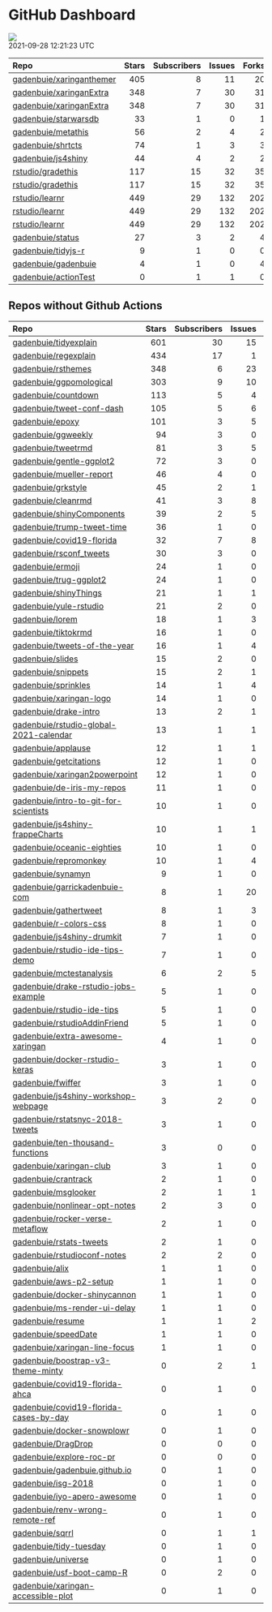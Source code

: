 GitHub Dashboard
================

![](https://github.com/gadenbuie/status/workflows/Render%20Status/badge.svg)  
2021-09-28 12:21:23 UTC

| Repo                                                                    | Stars | Subscribers | Issues | Forks | Status                                                                                                                                                               | Commit                                                                                                                                                                                 |
| :---------------------------------------------------------------------- | ----: | ----------: | -----: | ----: | :------------------------------------------------------------------------------------------------------------------------------------------------------------------- | :------------------------------------------------------------------------------------------------------------------------------------------------------------------------------------- |
| [gadenbuie/xaringanthemer](https://github.com/gadenbuie/xaringanthemer) |   405 |           8 |     11 |    20 | [![](https://github.com/gadenbuie/xaringanthemer/workflows/tic/badge.svg)](https://github.com/gadenbuie/xaringanthemer/actions/runs/1281081335)                      | <a href="https://github.com/gadenbuie/xaringanthemer/commit/9f7460eee9d755c32b2417feee7dada79a2a4019" title="Remove trailing comma in `_colors.Rmd` (#64)">9f7460</a>                  |
| [gadenbuie/xaringanExtra](https://github.com/gadenbuie/xaringanExtra)   |   348 |           7 |     30 |    31 | [![](https://github.com/gadenbuie/xaringanExtra/workflows/Commands/badge.svg)](https://github.com/gadenbuie/xaringanExtra/actions/runs/1270424329)                   | <a href="https://github.com/gadenbuie/xaringanExtra/commit/cc1f613b6c41fc1ee8d14e66e5b0b237703fb75f" title="[scribble] Hide controls in print media (#139)">cc1f61</a>                 |
| [gadenbuie/xaringanExtra](https://github.com/gadenbuie/xaringanExtra)   |   348 |           7 |     30 |    31 | [![](https://github.com/gadenbuie/xaringanExtra/workflows/tic/badge.svg)](https://github.com/gadenbuie/xaringanExtra/actions/runs/1281066973)                        | <a href="https://github.com/gadenbuie/xaringanExtra/commit/cc1f613b6c41fc1ee8d14e66e5b0b237703fb75f" title="[scribble] Hide controls in print media (#139)">cc1f61</a>                 |
| [gadenbuie/starwarsdb](https://github.com/gadenbuie/starwarsdb)         |    33 |           1 |      0 |     1 | [![](https://github.com/gadenbuie/starwarsdb/workflows/tic/badge.svg)](https://github.com/gadenbuie/starwarsdb/actions/runs/1277599074)                              | <a href="https://github.com/gadenbuie/starwarsdb/commit/b6339df02e2a2394120ddf36d74b746d1f141f33" title="Update {tic} badge in README (#5)">b6339d</a>                                 |
| [gadenbuie/metathis](https://github.com/gadenbuie/metathis)             |    56 |           2 |      4 |     2 | [![](https://github.com/gadenbuie/metathis/workflows/tic/badge.svg)](https://github.com/gadenbuie/metathis/actions/runs/1276821469)                                  | <a href="https://github.com/gadenbuie/metathis/commit/f253ce2af2615ce86ba15b78123da926b18a6395" title="Hotfix v1.1.1 (#24)">f253ce</a>                                                 |
| [gadenbuie/shrtcts](https://github.com/gadenbuie/shrtcts)               |    74 |           1 |      3 |     3 | [![](https://github.com/gadenbuie/shrtcts/workflows/tic/badge.svg)](https://github.com/gadenbuie/shrtcts/actions/runs/848462154)                                     | <a href="https://github.com/gadenbuie/shrtcts/commit/3a03311a030edff97e906743182b07ede88095a3" title="master -> main && Prefix font awesome icons">3a0331</a>                          |
| [gadenbuie/js4shiny](https://github.com/gadenbuie/js4shiny)             |    44 |           4 |      2 |     2 | [![](https://github.com/gadenbuie/js4shiny/workflows/tic/badge.svg)](https://github.com/gadenbuie/js4shiny/actions/runs/955868839)                                   | <a href="https://github.com/gadenbuie/js4shiny/commit/29bd23560d8f1c8ff39db08495f8eb6fe44e30bc" title="Prefix font awesome icons">29bd23</a>                                           |
| [rstudio/gradethis](https://github.com/rstudio/gradethis)               |   117 |          15 |     32 |    35 | [![](https://github.com/rstudio/gradethis/workflows/R-CMD-check/badge.svg)](https://github.com/rstudio/gradethis/actions/runs/1266755974)                            | <a href="https://github.com/rstudio/gradethis/commit/238b2386b9091c5d8fb3ba120f5929862492d211" title="Ensure options for functions underlying `waldo::compare()` (#260)">238b23</a>    |
| [rstudio/gradethis](https://github.com/rstudio/gradethis)               |   117 |          15 |     32 |    35 | [![](https://github.com/rstudio/gradethis/workflows/pkgdown/badge.svg)](https://github.com/rstudio/gradethis/actions/runs/1266755967)                                | <a href="https://github.com/rstudio/gradethis/commit/238b2386b9091c5d8fb3ba120f5929862492d211" title="Ensure options for functions underlying `waldo::compare()` (#260)">238b23</a>    |
| [rstudio/learnr](https://github.com/rstudio/learnr)                     |   449 |          29 |    132 |   202 | [![](https://github.com/rstudio/learnr/workflows/R-CMD-check/badge.svg)](https://github.com/rstudio/learnr/actions/runs/1218230472)                                  | <a href="https://github.com/rstudio/learnr/commit/325746143d13b80283d2eee88b064e57a52d5669" title="Make Garrick maintainer. Add Alex + Nischal as `ctb` (#588)">325746</a>             |
| [rstudio/learnr](https://github.com/rstudio/learnr)                     |   449 |          29 |    132 |   202 | [![](https://github.com/rstudio/learnr/workflows/Render%20docs/badge.svg)](https://github.com/rstudio/learnr/actions/runs/1163119801)                                | <a href="https://github.com/rstudio/learnr/commit/dc5ef9eab1fd571dbf02416cb604cd4eb2f95b53" title="Detect blanks with `exercise.blanks` opt, and add parse checking (#547)">dc5ef9</a> |
| [rstudio/learnr](https://github.com/rstudio/learnr)                     |   449 |          29 |    132 |   202 | [![](https://github.com/rstudio/learnr/workflows/Commands/badge.svg)](https://github.com/rstudio/learnr/actions/runs/1280455330)                                     | <a href="https://github.com/rstudio/learnr/commit/325746143d13b80283d2eee88b064e57a52d5669" title="Make Garrick maintainer. Add Alex + Nischal as `ctb` (#588)">325746</a>             |
| [gadenbuie/status](https://github.com/gadenbuie/status)                 |    27 |           3 |      2 |     4 | [![](https://github.com/gadenbuie/status/workflows/Render%20Status/badge.svg)](https://github.com/gadenbuie/status/actions/runs/1282516049)                          | <a href="https://github.com/gadenbuie/status/commit/ffd78ba415401401905943009bf3c852acabde44" title="[status] 2021-09-28 04:41:33 UTC">ffd78b</a>                                      |
| [gadenbuie/tidyjs-r](https://github.com/gadenbuie/tidyjs-r)             |     9 |           1 |      0 |     0 | [![](https://github.com/gadenbuie/tidyjs-r/workflows/.github/workflows/update-tidyjs.yaml/badge.svg)](https://github.com/gadenbuie/tidyjs-r/actions/runs/1156929625) | <a href="https://github.com/gadenbuie/tidyjs-r/commit/6bea56d0424f673769faba258f8b5135d6c3a892" title="v2.4.2">6bea56</a>                                                              |
| [gadenbuie/gadenbuie](https://github.com/gadenbuie/gadenbuie)           |     4 |           1 |      0 |     4 | [![](https://github.com/gadenbuie/gadenbuie/workflows/Metrics/badge.svg)](https://github.com/gadenbuie/gadenbuie/actions/runs/1282300292)                            | <a href="https://github.com/gadenbuie/gadenbuie/commit/4f6480313823d4f5c8b778ce870b3e1f3825810c" title="Update github-metrics.svg - [Skip GitHub Action]">4f6480</a>                   |
| [gadenbuie/actionTest](https://github.com/gadenbuie/actionTest)         |     0 |           1 |      1 |     0 | [![](https://github.com/gadenbuie/actionTest/workflows/Commands/badge.svg)](https://github.com/gadenbuie/actionTest/actions/runs/900346028)                          | <a href="https://github.com/gadenbuie/actionTest/commit/a823d4a36d20ae7992028e8f40b45357880065a1" title="stringify version">a823d4</a>                                                 |

## Repos without Github Actions

| Repo                                                                                                | Stars | Subscribers | Issues | Forks |
| :-------------------------------------------------------------------------------------------------- | ----: | ----------: | -----: | ----: |
| [gadenbuie/tidyexplain](https://github.com/gadenbuie/tidyexplain)                                   |   601 |          30 |     15 |   107 |
| [gadenbuie/regexplain](https://github.com/gadenbuie/regexplain)                                     |   434 |          17 |      1 |    23 |
| [gadenbuie/rsthemes](https://github.com/gadenbuie/rsthemes)                                         |   348 |           6 |     23 |    31 |
| [gadenbuie/ggpomological](https://github.com/gadenbuie/ggpomological)                               |   303 |           9 |     10 |    18 |
| [gadenbuie/countdown](https://github.com/gadenbuie/countdown)                                       |   113 |           5 |      4 |    11 |
| [gadenbuie/tweet-conf-dash](https://github.com/gadenbuie/tweet-conf-dash)                           |   105 |           5 |      6 |    62 |
| [gadenbuie/epoxy](https://github.com/gadenbuie/epoxy)                                               |   101 |           3 |      5 |     6 |
| [gadenbuie/ggweekly](https://github.com/gadenbuie/ggweekly)                                         |    94 |           3 |      0 |    10 |
| [gadenbuie/tweetrmd](https://github.com/gadenbuie/tweetrmd)                                         |    81 |           3 |      5 |     8 |
| [gadenbuie/gentle-ggplot2](https://github.com/gadenbuie/gentle-ggplot2)                             |    72 |           3 |      0 |    18 |
| [gadenbuie/mueller-report](https://github.com/gadenbuie/mueller-report)                             |    46 |           4 |      0 |    26 |
| [gadenbuie/grkstyle](https://github.com/gadenbuie/grkstyle)                                         |    45 |           2 |      1 |     8 |
| [gadenbuie/cleanrmd](https://github.com/gadenbuie/cleanrmd)                                         |    41 |           3 |      8 |     2 |
| [gadenbuie/shinyComponents](https://github.com/gadenbuie/shinyComponents)                           |    39 |           2 |      5 |     4 |
| [gadenbuie/trump-tweet-time](https://github.com/gadenbuie/trump-tweet-time)                         |    36 |           1 |      0 |     0 |
| [gadenbuie/covid19-florida](https://github.com/gadenbuie/covid19-florida)                           |    32 |           7 |      8 |    10 |
| [gadenbuie/rsconf\_tweets](https://github.com/gadenbuie/rsconf_tweets)                              |    30 |           3 |      0 |    13 |
| [gadenbuie/ermoji](https://github.com/gadenbuie/ermoji)                                             |    24 |           1 |      0 |     1 |
| [gadenbuie/trug-ggplot2](https://github.com/gadenbuie/trug-ggplot2)                                 |    24 |           1 |      0 |     6 |
| [gadenbuie/shinyThings](https://github.com/gadenbuie/shinyThings)                                   |    21 |           1 |      1 |     3 |
| [gadenbuie/yule-rstudio](https://github.com/gadenbuie/yule-rstudio)                                 |    21 |           2 |      0 |     9 |
| [gadenbuie/lorem](https://github.com/gadenbuie/lorem)                                               |    18 |           1 |      3 |     2 |
| [gadenbuie/tiktokrmd](https://github.com/gadenbuie/tiktokrmd)                                       |    16 |           1 |      0 |     0 |
| [gadenbuie/tweets-of-the-year](https://github.com/gadenbuie/tweets-of-the-year)                     |    16 |           1 |      4 |     2 |
| [gadenbuie/slides](https://github.com/gadenbuie/slides)                                             |    15 |           2 |      0 |    11 |
| [gadenbuie/snippets](https://github.com/gadenbuie/snippets)                                         |    15 |           2 |      1 |     7 |
| [gadenbuie/sprinkles](https://github.com/gadenbuie/sprinkles)                                       |    14 |           1 |      4 |     0 |
| [gadenbuie/xaringan-logo](https://github.com/gadenbuie/xaringan-logo)                               |    14 |           1 |      0 |    12 |
| [gadenbuie/drake-intro](https://github.com/gadenbuie/drake-intro)                                   |    13 |           2 |      1 |     4 |
| [gadenbuie/rstudio-global-2021-calendar](https://github.com/gadenbuie/rstudio-global-2021-calendar) |    13 |           1 |      1 |     4 |
| [gadenbuie/applause](https://github.com/gadenbuie/applause)                                         |    12 |           1 |      1 |     1 |
| [gadenbuie/getcitations](https://github.com/gadenbuie/getcitations)                                 |    12 |           1 |      0 |     3 |
| [gadenbuie/xaringan2powerpoint](https://github.com/gadenbuie/xaringan2powerpoint)                   |    12 |           1 |      0 |     1 |
| [gadenbuie/de-iris-my-repos](https://github.com/gadenbuie/de-iris-my-repos)                         |    11 |           1 |      0 |     0 |
| [gadenbuie/intro-to-git-for-scientists](https://github.com/gadenbuie/intro-to-git-for-scientists)   |    10 |           1 |      0 |     2 |
| [gadenbuie/js4shiny-frappeCharts](https://github.com/gadenbuie/js4shiny-frappeCharts)               |    10 |           1 |      1 |     3 |
| [gadenbuie/oceanic-eighties](https://github.com/gadenbuie/oceanic-eighties)                         |    10 |           1 |      0 |     4 |
| [gadenbuie/repromonkey](https://github.com/gadenbuie/repromonkey)                                   |    10 |           1 |      4 |     0 |
| [gadenbuie/synamyn](https://github.com/gadenbuie/synamyn)                                           |     9 |           1 |      0 |     0 |
| [gadenbuie/garrickadenbuie-com](https://github.com/gadenbuie/garrickadenbuie-com)                   |     8 |           1 |     20 |     4 |
| [gadenbuie/gathertweet](https://github.com/gadenbuie/gathertweet)                                   |     8 |           1 |      3 |     2 |
| [gadenbuie/r-colors-css](https://github.com/gadenbuie/r-colors-css)                                 |     8 |           1 |      0 |     2 |
| [gadenbuie/js4shiny-drumkit](https://github.com/gadenbuie/js4shiny-drumkit)                         |     7 |           1 |      0 |     1 |
| [gadenbuie/rstudio-ide-tips-demo](https://github.com/gadenbuie/rstudio-ide-tips-demo)               |     7 |           1 |      0 |     2 |
| [gadenbuie/mctestanalysis](https://github.com/gadenbuie/mctestanalysis)                             |     6 |           2 |      5 |     3 |
| [gadenbuie/drake-rstudio-jobs-example](https://github.com/gadenbuie/drake-rstudio-jobs-example)     |     5 |           1 |      0 |     0 |
| [gadenbuie/rstudio-ide-tips](https://github.com/gadenbuie/rstudio-ide-tips)                         |     5 |           1 |      0 |     2 |
| [gadenbuie/rstudioAddinFriend](https://github.com/gadenbuie/rstudioAddinFriend)                     |     5 |           1 |      0 |     1 |
| [gadenbuie/extra-awesome-xaringan](https://github.com/gadenbuie/extra-awesome-xaringan)             |     4 |           1 |      0 |     1 |
| [gadenbuie/docker-rstudio-keras](https://github.com/gadenbuie/docker-rstudio-keras)                 |     3 |           1 |      0 |     1 |
| [gadenbuie/fwiffer](https://github.com/gadenbuie/fwiffer)                                           |     3 |           1 |      0 |     0 |
| [gadenbuie/js4shiny-workshop-webpage](https://github.com/gadenbuie/js4shiny-workshop-webpage)       |     3 |           2 |      0 |     5 |
| [gadenbuie/rstatsnyc-2018-tweets](https://github.com/gadenbuie/rstatsnyc-2018-tweets)               |     3 |           1 |      0 |     0 |
| [gadenbuie/ten-thousand-functions](https://github.com/gadenbuie/ten-thousand-functions)             |     3 |           0 |      0 |     0 |
| [gadenbuie/xaringan-club](https://github.com/gadenbuie/xaringan-club)                               |     3 |           1 |      0 |     0 |
| [gadenbuie/crantrack](https://github.com/gadenbuie/crantrack)                                       |     2 |           1 |      0 |     1 |
| [gadenbuie/msglooker](https://github.com/gadenbuie/msglooker)                                       |     2 |           1 |      1 |     0 |
| [gadenbuie/nonlinear-opt-notes](https://github.com/gadenbuie/nonlinear-opt-notes)                   |     2 |           3 |      0 |     3 |
| [gadenbuie/rocker-verse-metaflow](https://github.com/gadenbuie/rocker-verse-metaflow)               |     2 |           1 |      0 |     0 |
| [gadenbuie/rstats-tweets](https://github.com/gadenbuie/rstats-tweets)                               |     2 |           1 |      0 |     0 |
| [gadenbuie/rstudioconf-notes](https://github.com/gadenbuie/rstudioconf-notes)                       |     2 |           2 |      0 |     0 |
| [gadenbuie/alix](https://github.com/gadenbuie/alix)                                                 |     1 |           1 |      0 |     0 |
| [gadenbuie/aws-p2-setup](https://github.com/gadenbuie/aws-p2-setup)                                 |     1 |           1 |      0 |     0 |
| [gadenbuie/docker-shinycannon](https://github.com/gadenbuie/docker-shinycannon)                     |     1 |           1 |      0 |     0 |
| [gadenbuie/ms-render-ui-delay](https://github.com/gadenbuie/ms-render-ui-delay)                     |     1 |           1 |      0 |     0 |
| [gadenbuie/resume](https://github.com/gadenbuie/resume)                                             |     1 |           1 |      2 |     0 |
| [gadenbuie/speedDate](https://github.com/gadenbuie/speedDate)                                       |     1 |           1 |      0 |     1 |
| [gadenbuie/xaringan-line-focus](https://github.com/gadenbuie/xaringan-line-focus)                   |     1 |           1 |      0 |     0 |
| [gadenbuie/boostrap-v3-theme-minty](https://github.com/gadenbuie/boostrap-v3-theme-minty)           |     0 |           2 |      1 |     1 |
| [gadenbuie/covid19-florida-ahca](https://github.com/gadenbuie/covid19-florida-ahca)                 |     0 |           1 |      0 |     0 |
| [gadenbuie/covid19-florida-cases-by-day](https://github.com/gadenbuie/covid19-florida-cases-by-day) |     0 |           1 |      0 |     0 |
| [gadenbuie/docker-snowplowr](https://github.com/gadenbuie/docker-snowplowr)                         |     0 |           1 |      0 |     0 |
| [gadenbuie/DragDrop](https://github.com/gadenbuie/DragDrop)                                         |     0 |           0 |      0 |     0 |
| [gadenbuie/explore-roc-pr](https://github.com/gadenbuie/explore-roc-pr)                             |     0 |           0 |      0 |     0 |
| [gadenbuie/gadenbuie.github.io](https://github.com/gadenbuie/gadenbuie.github.io)                   |     0 |           1 |      0 |     0 |
| [gadenbuie/isg-2018](https://github.com/gadenbuie/isg-2018)                                         |     0 |           1 |      0 |     0 |
| [gadenbuie/iyo-apero-awesome](https://github.com/gadenbuie/iyo-apero-awesome)                       |     0 |           1 |      0 |     0 |
| [gadenbuie/renv-wrong-remote-ref](https://github.com/gadenbuie/renv-wrong-remote-ref)               |     0 |           1 |      0 |     0 |
| [gadenbuie/sqrrl](https://github.com/gadenbuie/sqrrl)                                               |     0 |           1 |      1 |     1 |
| [gadenbuie/tidy-tuesday](https://github.com/gadenbuie/tidy-tuesday)                                 |     0 |           1 |      0 |     0 |
| [gadenbuie/universe](https://github.com/gadenbuie/universe)                                         |     0 |           1 |      0 |     0 |
| [gadenbuie/usf-boot-camp-R](https://github.com/gadenbuie/usf-boot-camp-R)                           |     0 |           2 |      0 |     2 |
| [gadenbuie/xaringan-accessible-plot](https://github.com/gadenbuie/xaringan-accessible-plot)         |     0 |           1 |      0 |     0 |
